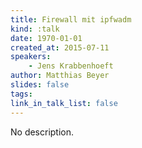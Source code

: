```yaml
---
title: Firewall mit ipfwadm
kind: :talk
date: 1970-01-01
created_at: 2015-07-11
speakers:
    - Jens Krabbenhoeft
author: Matthias Beyer
slides: false
tags:
link_in_talk_list: false
---
```


No description.
